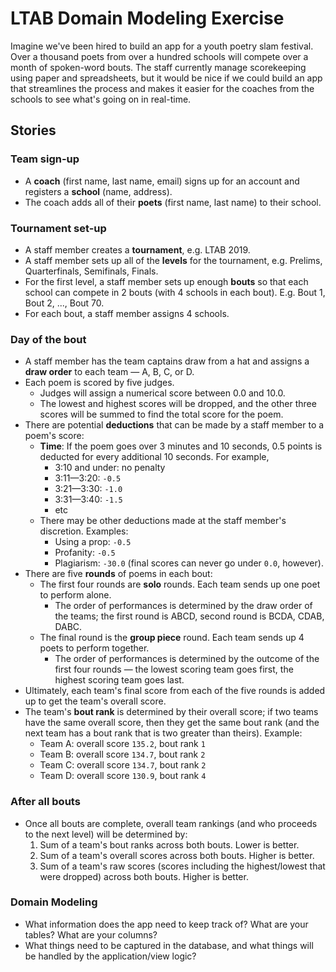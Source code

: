 # LTAB Domain Modeling Exercise

Imagine we've been hired to build an app for a youth poetry slam festival. Over a thousand poets from over a hundred schools will compete over a month of spoken-word bouts. The staff currently manage scorekeeping using paper and spreadsheets, but it would be nice if we could build an app that streamlines the process and makes it easier for the coaches from the schools to see what's going on in real-time.

## Stories

### Team sign-up

 - A **coach** (first name, last name, email) signs up for an account and registers a **school** (name, address).
 - The coach adds all of their **poets** (first name, last name) to their school.

### Tournament set-up

 - A staff member creates a **tournament**, e.g. LTAB 2019.
 - A staff member sets up all of the **levels** for the tournament, e.g. Prelims, Quarterfinals, Semifinals, Finals.
 - For the first level, a staff member sets up enough **bouts** so that each school can compete in 2 bouts (with 4 schools in each bout). E.g. Bout 1, Bout 2, ..., Bout 70.
 - For each bout, a staff member assigns 4 schools.

### Day of the bout

 - A staff member has the team captains draw from a hat and assigns a **draw order** to each team — A, B, C, or D.
 - Each poem is scored by five judges.
    - Judges will assign a numerical score between 0.0 and 10.0.
    - The lowest and highest scores will be dropped, and the other three scores will be summed to find the total score for the poem.
 - There are potential **deductions** that can be made by a staff member to a poem's score:
    - **Time**: If the poem goes over 3 minutes and 10 seconds, 0.5 points is deducted for every additional 10 seconds. For example,
        - 3:10 and under: no penalty
        - 3:11—3:20: `-0.5`
        - 3:21—3:30: `-1.0`
        - 3:31—3:40: `-1.5`
        - etc
    - There may be other deductions made at the staff member's discretion. Examples:
        - Using a prop: `-0.5`
        - Profanity: `-0.5`
        - Plagiarism: `-30.0` (final scores can never go under `0.0`, however).
 - There are five **rounds** of poems in each bout:
    - The first four rounds are **solo** rounds. Each team sends up one poet to perform alone.
        - The order of performances is determined by the draw order of the teams; the first round is ABCD, second round is BCDA, CDAB, DABC.
    - The final round is the **group piece** round. Each team sends up 4 poets to perform together.
        - The order of performances is determined by the outcome of the first four rounds — the lowest scoring team goes first, the highest scoring team goes last.
 - Ultimately, each team's final score from each of the five rounds is added up to get the team's overall score.
 - The team's **bout rank** is determined by their overall score; if two teams have the same overall score, then they get the same bout rank (and the next team has a bout rank that is two greater than theirs). Example:
    - Team A: overall score `135.2`, bout rank `1`
    - Team B: overall score `134.7`, bout rank `2`
    - Team C: overall score `134.7`, bout rank `2`
    - Team D: overall score `130.9`, bout rank `4`

### After all bouts

 - Once all bouts are complete, overall team rankings (and who proceeds to the next level) will be determined by:
    1. Sum of a team's bout ranks across both bouts. Lower is better.
    2. Sum of a team's overall scores across both bouts. Higher is better.
    3. Sum of a team's raw scores (scores including the highest/lowest that were dropped) across both bouts. Higher is better.

### Domain Modeling

 - What information does the app need to keep track of? What are your tables? What are your columns?
 - What things need to be captured in the database, and what things will be handled by the application/view logic?

